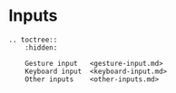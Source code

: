 # Inputs

```{eval-rst}
.. toctree::
    :hidden:
    
    Gesture input   <gesture-input.md>
    Keyboard input  <keyboard-input.md>
    Other inputs    <other-inputs.md>
```

